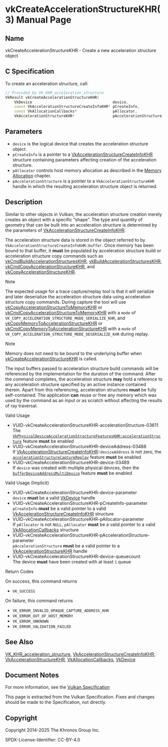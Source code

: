 # vkCreateAccelerationStructureKHR(3) Manual Page

## Name

vkCreateAccelerationStructureKHR - Create a new acceleration structure object



## [](#_c_specification)C Specification

To create an acceleration structure, call:

```c++
// Provided by VK_KHR_acceleration_structure
VkResult vkCreateAccelerationStructureKHR(
    VkDevice                                    device,
    const VkAccelerationStructureCreateInfoKHR* pCreateInfo,
    const VkAllocationCallbacks*                pAllocator,
    VkAccelerationStructureKHR*                 pAccelerationStructure);
```

## [](#_parameters)Parameters

- `device` is the logical device that creates the acceleration structure object.
- `pCreateInfo` is a pointer to a [VkAccelerationStructureCreateInfoKHR](https://registry.khronos.org/vulkan/specs/latest/man/html/VkAccelerationStructureCreateInfoKHR.html) structure containing parameters affecting creation of the acceleration structure.
- `pAllocator` controls host memory allocation as described in the [Memory Allocation](https://registry.khronos.org/vulkan/specs/latest/html/vkspec.html#memory-allocation) chapter.
- `pAccelerationStructure` is a pointer to a `VkAccelerationStructureKHR` handle in which the resulting acceleration structure object is returned.

## [](#_description)Description

Similar to other objects in Vulkan, the acceleration structure creation merely creates an object with a specific “shape”. The type and quantity of geometry that can be built into an acceleration structure is determined by the parameters of [VkAccelerationStructureCreateInfoKHR](https://registry.khronos.org/vulkan/specs/latest/man/html/VkAccelerationStructureCreateInfoKHR.html).

The acceleration structure data is stored in the object referred to by `VkAccelerationStructureCreateInfoKHR`::`buffer`. Once memory has been bound to that buffer, it **must** be populated by acceleration structure build or acceleration structure copy commands such as [vkCmdBuildAccelerationStructuresKHR](https://registry.khronos.org/vulkan/specs/latest/man/html/vkCmdBuildAccelerationStructuresKHR.html), [vkBuildAccelerationStructuresKHR](https://registry.khronos.org/vulkan/specs/latest/man/html/vkBuildAccelerationStructuresKHR.html), [vkCmdCopyAccelerationStructureKHR](https://registry.khronos.org/vulkan/specs/latest/man/html/vkCmdCopyAccelerationStructureKHR.html), and [vkCopyAccelerationStructureKHR](https://registry.khronos.org/vulkan/specs/latest/man/html/vkCopyAccelerationStructureKHR.html).

Note

The expected usage for a trace capture/replay tool is that it will serialize and later deserialize the acceleration structure data using acceleration structure copy commands. During capture the tool will use [vkCopyAccelerationStructureToMemoryKHR](https://registry.khronos.org/vulkan/specs/latest/man/html/vkCopyAccelerationStructureToMemoryKHR.html) or [vkCmdCopyAccelerationStructureToMemoryKHR](https://registry.khronos.org/vulkan/specs/latest/man/html/vkCmdCopyAccelerationStructureToMemoryKHR.html) with a `mode` of `VK_COPY_ACCELERATION_STRUCTURE_MODE_SERIALIZE_KHR`, and [vkCopyMemoryToAccelerationStructureKHR](https://registry.khronos.org/vulkan/specs/latest/man/html/vkCopyMemoryToAccelerationStructureKHR.html) or [vkCmdCopyMemoryToAccelerationStructureKHR](https://registry.khronos.org/vulkan/specs/latest/man/html/vkCmdCopyMemoryToAccelerationStructureKHR.html) with a `mode` of `VK_COPY_ACCELERATION_STRUCTURE_MODE_DESERIALIZE_KHR` during replay.

Note

Memory does not need to be bound to the underlying buffer when [vkCreateAccelerationStructureKHR](https://registry.khronos.org/vulkan/specs/latest/man/html/vkCreateAccelerationStructureKHR.html) is called.

The input buffers passed to acceleration structure build commands will be referenced by the implementation for the duration of the command. After the command completes, the acceleration structure **may** hold a reference to any acceleration structure specified by an active instance contained therein. Apart from this referencing, acceleration structures **must** be fully self-contained. The application **can** reuse or free any memory which was used by the command as an input or as scratch without affecting the results of ray traversal.

Valid Usage

- [](#VUID-vkCreateAccelerationStructureKHR-accelerationStructure-03611)VUID-vkCreateAccelerationStructureKHR-accelerationStructure-03611  
  The [`VkPhysicalDeviceAccelerationStructureFeaturesKHR`::`accelerationStructure`](https://registry.khronos.org/vulkan/specs/latest/html/vkspec.html#features-accelerationStructure) feature **must** be enabled
- [](#VUID-vkCreateAccelerationStructureKHR-deviceAddress-03488)VUID-vkCreateAccelerationStructureKHR-deviceAddress-03488  
  If [VkAccelerationStructureCreateInfoKHR](https://registry.khronos.org/vulkan/specs/latest/man/html/VkAccelerationStructureCreateInfoKHR.html)::`deviceAddress` is not zero, the [`accelerationStructureCaptureReplay`](https://registry.khronos.org/vulkan/specs/latest/html/vkspec.html#features-accelerationStructureCaptureReplay) feature **must** be enabled
- [](#VUID-vkCreateAccelerationStructureKHR-device-03489)VUID-vkCreateAccelerationStructureKHR-device-03489  
  If `device` was created with multiple physical devices, then the [`bufferDeviceAddressMultiDevice`](https://registry.khronos.org/vulkan/specs/latest/html/vkspec.html#features-bufferDeviceAddressMultiDevice) feature **must** be enabled

Valid Usage (Implicit)

- [](#VUID-vkCreateAccelerationStructureKHR-device-parameter)VUID-vkCreateAccelerationStructureKHR-device-parameter  
  `device` **must** be a valid [VkDevice](https://registry.khronos.org/vulkan/specs/latest/man/html/VkDevice.html) handle
- [](#VUID-vkCreateAccelerationStructureKHR-pCreateInfo-parameter)VUID-vkCreateAccelerationStructureKHR-pCreateInfo-parameter  
  `pCreateInfo` **must** be a valid pointer to a valid [VkAccelerationStructureCreateInfoKHR](https://registry.khronos.org/vulkan/specs/latest/man/html/VkAccelerationStructureCreateInfoKHR.html) structure
- [](#VUID-vkCreateAccelerationStructureKHR-pAllocator-parameter)VUID-vkCreateAccelerationStructureKHR-pAllocator-parameter  
  If `pAllocator` is not `NULL`, `pAllocator` **must** be a valid pointer to a valid [VkAllocationCallbacks](https://registry.khronos.org/vulkan/specs/latest/man/html/VkAllocationCallbacks.html) structure
- [](#VUID-vkCreateAccelerationStructureKHR-pAccelerationStructure-parameter)VUID-vkCreateAccelerationStructureKHR-pAccelerationStructure-parameter  
  `pAccelerationStructure` **must** be a valid pointer to a [VkAccelerationStructureKHR](https://registry.khronos.org/vulkan/specs/latest/man/html/VkAccelerationStructureKHR.html) handle
- [](#VUID-vkCreateAccelerationStructureKHR-device-queuecount)VUID-vkCreateAccelerationStructureKHR-device-queuecount  
  The device **must** have been created with at least `1` queue

Return Codes

On success, this command returns

- `VK_SUCCESS`

On failure, this command returns

- `VK_ERROR_INVALID_OPAQUE_CAPTURE_ADDRESS_KHR`
- `VK_ERROR_OUT_OF_HOST_MEMORY`
- `VK_ERROR_UNKNOWN`
- `VK_ERROR_VALIDATION_FAILED`

## [](#_see_also)See Also

[VK\_KHR\_acceleration\_structure](https://registry.khronos.org/vulkan/specs/latest/man/html/VK_KHR_acceleration_structure.html), [VkAccelerationStructureCreateInfoKHR](https://registry.khronos.org/vulkan/specs/latest/man/html/VkAccelerationStructureCreateInfoKHR.html), [VkAccelerationStructureKHR](https://registry.khronos.org/vulkan/specs/latest/man/html/VkAccelerationStructureKHR.html), [VkAllocationCallbacks](https://registry.khronos.org/vulkan/specs/latest/man/html/VkAllocationCallbacks.html), [VkDevice](https://registry.khronos.org/vulkan/specs/latest/man/html/VkDevice.html)

## [](#_document_notes)Document Notes

For more information, see the [Vulkan Specification](https://registry.khronos.org/vulkan/specs/latest/html/vkspec.html#vkCreateAccelerationStructureKHR)

This page is extracted from the Vulkan Specification. Fixes and changes should be made to the Specification, not directly.

## [](#_copyright)Copyright

Copyright 2014-2025 The Khronos Group Inc.

SPDX-License-Identifier: CC-BY-4.0
